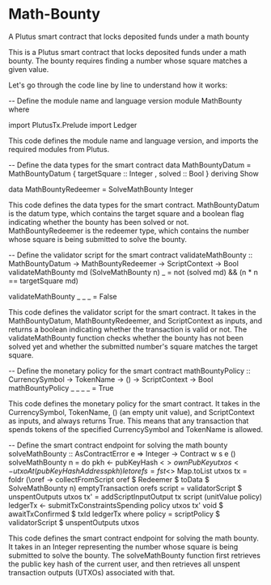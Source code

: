 # Math-Bounty
A Plutus smart contract that locks deposited funds under a math bounty

This is a Plutus smart contract that locks deposited funds under a math bounty. The bounty requires finding a number whose square matches a given value.

Let's go through the code line by line to understand how it works:

-- Define the module name and language version
module MathBounty where

import           PlutusTx.Prelude
import           Ledger

This code defines the module name and language version, and imports the required modules from Plutus.

-- Define the data types for the smart contract
data MathBountyDatum = MathBountyDatum
    { targetSquare :: Integer
    , solved       :: Bool
    }
    deriving Show

data MathBountyRedeemer = SolveMathBounty Integer

This code defines the data types for the smart contract. MathBountyDatum is the datum type, which contains the target square and a boolean flag indicating whether the bounty has been solved or not. MathBountyRedeemer is the redeemer type, which contains the number whose square is being submitted to solve the bounty.

-- Define the validator script for the smart contract
validateMathBounty :: MathBountyDatum -> MathBountyRedeemer -> ScriptContext -> Bool
validateMathBounty md (SolveMathBounty n) _ = 
    not (solved md) && (n * n == targetSquare md)

validateMathBounty _ _ _ = False

This code defines the validator script for the smart contract. It takes in the MathBountyDatum, MathBountyRedeemer, and ScriptContext as inputs, and returns a boolean indicating whether the transaction is valid or not. The validateMathBounty function checks whether the bounty has not been solved yet and whether the submitted number's square matches the target square.

-- Define the monetary policy for the smart contract
mathBountyPolicy :: CurrencySymbol -> TokenName -> () -> ScriptContext -> Bool
mathBountyPolicy _ _ _ _ = True

This code defines the monetary policy for the smart contract. It takes in the CurrencySymbol, TokenName, () (an empty unit value), and ScriptContext as inputs, and always returns True. This means that any transaction that spends tokens of the specified CurrencySymbol and TokenName is allowed.

-- Define the smart contract endpoint for solving the math bounty
solveMathBounty :: AsContractError e => Integer -> Contract w s e ()
solveMathBounty n = do
    pkh <- pubKeyHash <$> ownPubKey
    utxos <- utxoAt (pubKeyHashAddress pkh)
    let orefs   = fst <$> Map.toList utxos
        tx      = foldr (\oref -> collectFromScript oref $ Redeemer $ toData $ SolveMathBounty n) emptyTransaction orefs
        script  = validatorScript $ unspentOutputs utxos
        tx'     = addScriptInputOutput tx script (unitValue policy)
    ledgerTx <- submitTxConstraintsSpending policy utxos tx'
    void $ awaitTxConfirmed $ txId ledgerTx
  where
    policy = scriptPolicy $ validatorScript $ unspentOutputs utxos

This code defines the smart contract endpoint for solving the math bounty. It takes in an Integer representing the number whose square is being submitted to solve the bounty. The solveMathBounty function first retrieves the public key hash of the current user, and then retrieves all unspent transaction outputs (UTXOs) associated with that.